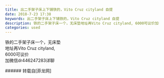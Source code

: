 ```yaml
---
title: 出二手架子床上下铺铁的，Vito Cruz cityland 自提
date: 2018-7-23 17:38
keywords: 出二手架子床上下铺铁的，Vito Cruz cityland 自提
description: 铁的二手架子床一个，无床垫地址再Vito Cruz cityland, 6000可议价加微信dr446247283详聊
categories: used
---
```

<td class="t_f" id="postmessage_1542253">

铁的二手架子床一个，无床垫<br/>
地址再Vito Cruz cityland, <br/>
6000可议价<br/>
加微信dr446247283详聊<br/>
</td>
###### 转载自[菲龙网]
